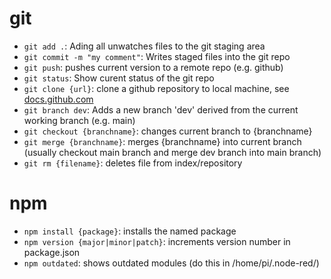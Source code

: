 # git

* `git add .`: Ading all unwatches files to the git staging area
* `git commit -m "my comment"`: Writes staged files into the git repo
* `git push`: pushes current version to a remote repo (e.g. github)
* `git status`:  Show curent status of the git repo
* `git clone {url}`: clone a github repository to local machine, see [docs.github.com](https://docs.github.com/en/repositories/creating-and-managing-repositories/cloning-a-repository)
* `git branch dev`: Adds a new branch 'dev' derived from the current working branch (e.g. main)
* `git checkout {branchname}`: changes current branch to {branchname}
* `git merge {branchname}`: merges {branchname} into current branch (usually checkout main branch and merge dev branch into main branch)
* `git rm {filename}`: deletes file from index/repository


# npm
* `npm install {package}`: installs the named package
* `npm version {major|minor|patch}`: increments version number in package.json
* `npm outdated`: shows outdated modules (do this in /home/pi/.node-red/) 
